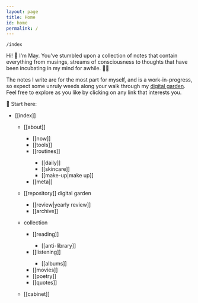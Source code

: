 ```yaml
---
layout: page
title: Home
id: home
permalink: /
---
```


`/index`

<p>Hi! 👋 I'm May. You've stumbled upon a collection of notes that contain everything from musings, streams of consciousness to thoughts that have been incubating in my mind for awhile. 🧠✨ </p>

<p>The notes I write are for the most part for myself, and is a work-in-progress, so expect some unruly weeds along your walk through my <a class="internal-link" href="https://maytrinh.me/growing-my-ideas">digital garden</a>. Feel free to explore as you like by clicking on any link that interests you. </p>

📍 Start here:
<ul>
<li>[[index]]</li>

<ul>
<li>[[about]]</li>
<ul>
<li>[[now]]</li>
<li>[[tools]]</li>
<li>[[routines]]</li>
<ul><li>[[daily]]</li>
<li>[[skincare]]</li>
<li>[[make-up|make up]]</li>
</ul>
<li>[[meta]]</li>
</ul>
</ul>

<ul>
<li>[[repository]] <span class="subtext">digital garden</span></li>
<ul><li>[[review|yearly review]]</li>
<li>[[archive]]</li></ul>
</ul>

<ul>
<li>collection</li>
<ul>
<li>[[reading]]</li>
<ul><li>[[anti-library]]</li></ul>
<li>[[listening]]</li>
<ul><li>[[albums]]</li></ul>
<li>[[movies]]</li>
<li>[[poetry]]</li>
<li>[[quotes]]</li>
</ul>
</ul>

<ul>
<li>[[cabinet]]</li>
</ul>
</ul>


<style>
  .wrapper {
    max-width: 58em;
  }
</style>

